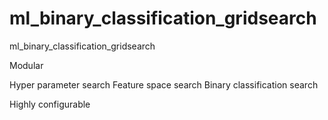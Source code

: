 # ml_binary_classification_gridsearch
ml_binary_classification_gridsearch

Modular

Hyper parameter search
Feature space search
Binary classification search

Highly configurable

